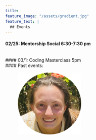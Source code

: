 ```yaml
---
title:
feature_image: "/assets/gradient.jpg"
feature_text: |
  ## Events
---
```

#### 02/25: Mentorship Social 6:30-7:30 pm
<br/>
#### 03/1: Coding Masterclass 5pm
<br/>
#### Past events:
<br/>
<figure>
  <img src="/assets/circleFoundingMembers/brooke.png" alt="drawing" width="200"/>
</figure>


